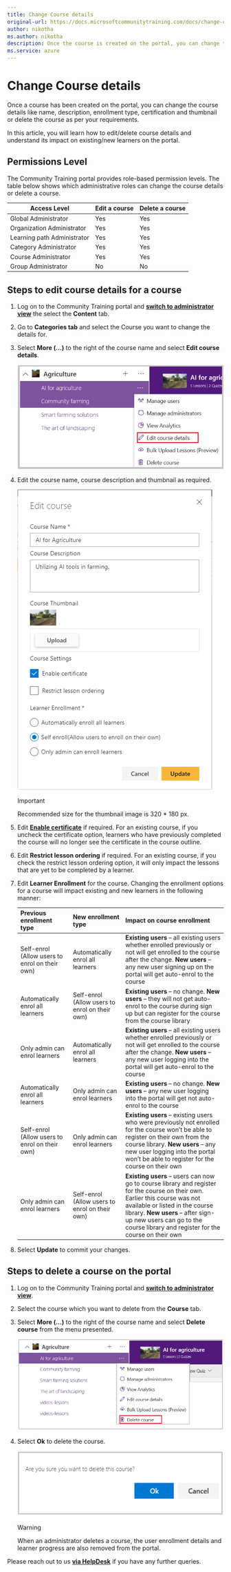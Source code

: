 ```yaml
---
title: Change Course details
original-url: https://docs.microsoftcommunitytraining.com/docs/change-course-details
author: nikotha
ms.author: nikotha
description: Once the course is created on the portal, you can change the course details like name, description, enrollment type, certification and thumbnail or delete the course as per your requirements.
ms.service: azure
---
```


# Change Course details

Once a course has been created on the portal, you can change the course details like name, description, enrollment type, certification and thumbnail or delete the course as per your requirements.

In this article, you will learn how to edit/delete course details and understand its impact on existing/new learners on the portal.

## Permissions Level

The Community Training portal provides role-based permission levels. The table below shows which administrative roles can change the course details or delete a course.

| Access Level  | Edit a course | Delete a course |
| --- | --- | --- |
| Global Administrator | Yes | Yes |
| Organization Administrator | Yes | Yes |
| Learning path Administrator | Yes | Yes |
| Category Administrator | Yes | Yes |
| Course Administrator | Yes | Yes |
| Group Administrator | No | No |

## Steps to edit course details for a course

1. Log on to the Community Training portal and [**switch to administrator view**](../../../get-started/step-by-step-configuration-guide.md#step-2--switch-to-administrator-view-of-the-portal) the select the **Content** tab.

1. Go to **Categories tab** and select the Course you want to change the details for.

1. Select **More (…)** to the right of the course name and select **Edit course details**.

    ![Edit course details drop down](../../../media/Edit%20course%20details%20drop%20down.png)

1. Edit the course name, course description and thumbnail as required.

    ![Edit course](../../../media/image%28254%29.png)

    > [!IMPORTANT]  
    > Recommended size for the thumbnail image is 320 * 180 px.

1. Edit **[Enable certificate](../../../settings/enable-course-level-certificate.md)** if required. For an existing course, if you uncheck the certificate option, learners who have previously completed the course will no longer see the certificate in the course outline.

1. Edit  **Restrict lesson ordering** if required. For an existing course, if you check the restrict lesson ordering option, it will only impact the lessons that are yet to be completed by a learner.

1. Edit **Learner Enrollment** for the course. Changing the enrollment options for a course will impact existing and new learners in the following manner:

    | Previous enrollment type | New enrollment type | Impact on course enrollment |
    | --- | --- | --- |
    | Self-enrol (Allow users to enrol on their own) | Automatically enrol all learners | **Existing users** – all existing users whether enrolled previously or not will get enrolled to the course after the change. **New users** – any new user signing up on the portal will get auto-enrol to the course |
    | Automatically enrol all learners  | Self-enrol (Allow users to enrol on their own) | **Existing users** – no change. **New users** – they will not get auto-enrol to the course during sign up but can register for the course from the course library |
    | Only admin can enrol learners  | Automatically enrol all learners | **Existing users** – all existing users whether enrolled previously or not will get enrolled to the course after the change. **New users** – any new user logging into the portal will get auto-enrol to the course |
    | Automatically enrol all learners | Only admin can enrol learners | **Existing users** – no change. **New users** – any new user logging into the portal will get not auto-enrol to the course |
    | Self-enrol (Allow users to enrol on their own) | Only admin can enrol learners | **Existing users** – existing users who were previously not enrolled for the course won’t be able to register on their own from the course library. **New users** – any new user logging into the portal won’t be able to register for the course on their own |
    | Only admin can enrol learners | Self-enrol (Allow users to enrol on their own) | **Existing users** – users can now go to course library and register for the course on their own. Earlier this course was not available or listed in the course library. **New users** – after sign-up new users can go to the course library and register for the course on their own |

1. Select **Update** to commit your changes.

## Steps to delete a course on the portal

1. Log on to the Community Training portal and [**switch to administrator view**](../../../get-started/step-by-step-configuration-guide.md#step-2--switch-to-administrator-view-of-the-portal).
1. Select the course which you want to delete from the **Course** tab.

1. Select **More (…)** to the right of the course name and select **Delete course** from the menu presented.

    ![Delete course drop down](../../../media/Delete%20course%20drop%20down.png)

1. Select **Ok** to delete the course.

    ![Delete a course](../../../media/Delete%20a%20course.png)

    > [!WARNING]  
    > When an administrator deletes a course, the user enrollment details and learner progress are also removed from the portal.


Please reach out to us [**via HelpDesk**](https://aka.ms/cthelpdesk) if you have any further queries.